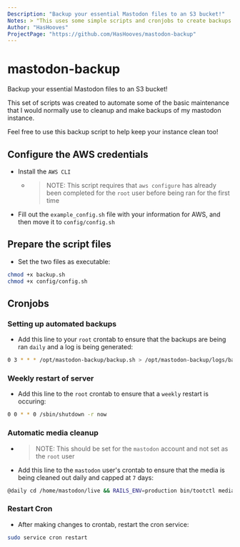 ```yaml
---
Description: "Backup your essential Mastodon files to an S3 bucket!"
Notes: > "This uses some simple scripts and cronjobs to create backups to a specified S3 bucket."
Author: "HasHooves"
ProjectPage: "https://github.com/HasHooves/mastodon-backup"
---
```


# mastodon-backup

Backup your essential Mastodon files to an S3 bucket!

This set of scripts was created to automate some of the basic maintenance that I would normally use to cleanup and make backups of my mastodon instance.

Feel free to use this backup script to help keep your instance clean too!

## Configure the AWS credentials

- Install the `AWS CLI`
  - > NOTE: This script requires that `aws configure` has already been completed for the `root` user before being ran for the first time
- Fill out the `example_config.sh` file with your information for AWS, and then move it to `config/config.sh`

## Prepare the script files

- Set the two files as executable:
```bash
chmod +x backup.sh
chmod +x config/config.sh
```

## Cronjobs

### Setting up automated backups

- Add this line to your `root` crontab to ensure that the backups are being ran `daily` and a log is being generated:

```bash
0 3 * * * /opt/mastodon-backup/backup.sh > /opt/mastodon-backup/logs/backup.log 2>&1
```

### Weekly restart of server

- Add this line to the `root` crontab to ensure that a `weekly` restart is occuring:

```bash
0 0 * * 0 /sbin/shutdown -r now
```

### Automatic media cleanup

- > NOTE: This should be set for the `mastodon` account and not set as the `root` user
- Add this line to the `mastodon` user's crontab to ensure that the media is being cleaned out daily and capped at `7` days:

```bash
@daily cd /home/mastodon/live && RAILS_ENV=production bin/tootctl media remove --days=7
```

### Restart Cron

- After making changes to crontab, restart the cron service:

```bash
sudo service cron restart
```
